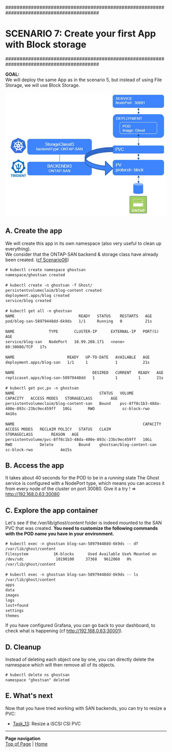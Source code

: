 #########################################################################################
# SCENARIO 7: Create your first App with Block storage
#########################################################################################

**GOAL:**  
We will deploy the same App as in the scenario 5, but instead of using File Storage, we will use Block Storage.

![Scenario7](Images/scenario7.jpg "Scenario7")

## A. Create the app

We will create this app in its own namespace (also very useful to clean up everything).  
We consider that the ONTAP-SAN backend & storage class have already been created. ([cf Scenario06](../Scenario06))

```
# kubectl create namespace ghostsan
namespace/ghostsan created

# kubectl create -n ghostsan -f Ghost/
persistentvolumeclaim/blog-content created
deployment.apps/blog created
service/blog created

# kubectl get all -n ghostsan
NAME                            READY   STATUS    RESTARTS   AGE
pod/blog-san-58979448dd-6k9ds   1/1     Running   0          21s

NAME               TYPE       CLUSTER-IP      EXTERNAL-IP   PORT(S)        AGE
service/blog-san   NodePort   10.99.208.171   <none>        80:30080/TCP   17s

NAME                       READY   UP-TO-DATE   AVAILABLE   AGE
deployment.apps/blog-san   1/1     1            1           21s

NAME                                  DESIRED   CURRENT   READY   AGE
replicaset.apps/blog-san-58979448dd   1         1         1       21s

# kubectl get pvc,pv -n ghostsan
NAME                                     STATUS   VOLUME                                     CAPACITY   ACCESS MODES   STORAGECLASS        AGE
persistentvolumeclaim/blog-content-san   Bound    pvc-8ff8c1b3-48da-400e-893c-23bc9ec459ff   10Gi       RWO            sc-block-rwo   4m16s

NAME                                                        CAPACITY   ACCESS MODES   RECLAIM POLICY   STATUS   CLAIM                       STORAGECLASS        REASON   AGE
persistentvolume/pvc-8ff8c1b3-48da-400e-893c-23bc9ec459ff   10Gi       RWO            Delete           Bound    ghostsan/blog-content-san   sc-block-rwo            4m15s
```

## B. Access the app

It takes about 40 seconds for the POD to be in a *running* state
The Ghost service is configured with a NodePort type, which means you can access it from every node of the cluster on port 30080.
Give it a try !
=> <http://192.168.0.63:30080>

## C. Explore the app container

Let's see if the */var/lib/ghost/content* folder is indeed mounted to the SAN PVC that was created.
**You need to customize the following commands with the POD name you have in your environment.**

```
# kubectl exec -n ghostsan blog-san-58979448dd-6k9ds -- df /var/lib/ghost/content
Filesystem           1K-blocks      Used Available Use% Mounted on
/dev/sdc              10190100     37368   9612060   0% /var/lib/ghost/content

# kubectl exec -n ghostsan blog-san-58979448dd-6k9ds -- ls /var/lib/ghost/content
apps
data
images
logs
lost+found
settings
themes
```

If you have configured Grafana, you can go back to your dashboard, to check what is happening (cf http://192.168.0.63:30001).  

## D. Cleanup

Instead of deleting each object one by one, you can directly delete the namespace which will then remove all of its objects.

```
# kubectl delete ns ghostsan
namespace "ghostsan" deleted
```

## E. What's next

Now that you have tried working with SAN backends, you can try to resize a PVC:
- [Task_13](../Task_13): Resize a iSCSI CSI PVC  

---
**Page navigation**  
[Top of Page](#top) | [Home](/README.md)